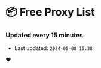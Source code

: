 # :package: Free Proxy List
### Updated every 15 minutes.

- Last updated: `2024-05-08 15:38`

:heart:

